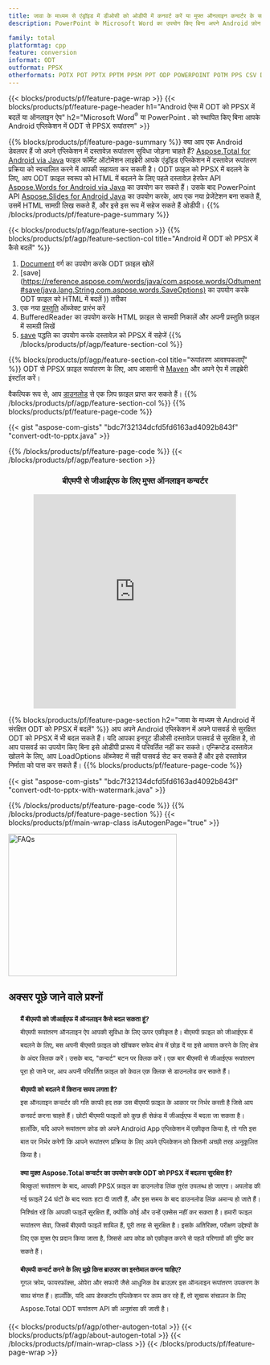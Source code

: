 ```yaml
---
title: जावा के माध्यम से एंड्रॉइड में डीओसी को ओडीपी में कनवर्ट करें या मुफ्त ऑनलाइन कन्वर्टर के साथ
description: PowerPoint के Microsoft Word का उपयोग किए बिना अपने Android फ़ोन में ODT से PPSX रूपांतरण या ऑनलाइन। कोड को एकीकृत करने से पहले मुफ्त बीएमपी से जीआईएफ ऑनलाइन परिवर्तक का त्वरित परीक्षण करें।

family: total
platformtag: cpp
feature: conversion
informat: ODT
outformat: PPSX
otherformats: POTX POT PPTX PPTM PPSM PPT ODP POWERPOINT POTM PPS CSV DIF FODS ODS SXC TSV XLAM XLTM EXCEL XLS XLSB XLSM XLSX XLT XLTM XLTX
---
```

{{< blocks/products/pf/feature-page-wrap >}}
{{< blocks/products/pf/feature-page-header h1="Android ऐप्स में ODT को PPSX में बदलें या ऑनलाइन ऐप" h2="Microsoft Word<sup>&reg;</sup> या PowerPoint . को स्थापित किए बिना आपके Android एप्लिकेशन में ODT से PPSX रूपांतरण" >}}

{{% blocks/products/pf/feature-page-summary %}}
क्या आप एक Android डेवलपर हैं जो अपने एप्लिकेशन में दस्तावेज़ रूपांतरण सुविधा जोड़ना चाहते हैं? [Aspose.Total for Android via Java](https://products.aspose.com/total/android-java/) फाइल फॉर्मेट ऑटोमेशन लाइब्रेरी आपके एंड्रॉइड एप्लिकेशन में दस्तावेज़ रूपांतरण प्रक्रिया को स्वचालित करने में आपकी सहायता कर सकती है। ODT फ़ाइल को PPSX में बदलने के लिए, आप ODT फ़ाइल स्वरूप को HTML में बदलने के लिए पहले दस्तावेज़ हेरफेर API [Aspose.Words for Android via Java](https://products.aspose.com/words/android-java/) का उपयोग कर सकते हैं। उसके बाद PowerPoint API [Aspose.Slides for Android Java](https://products.aspose.com/slides/android-java/) का उपयोग करके, आप एक नया प्रेजेंटेशन बना सकते हैं, उसमें HTML सामग्री लिख सकते हैं, और इसे इस रूप में सहेज सकते हैं ओडीपी। 
{{% /blocks/products/pf/feature-page-summary  %}}

{{< blocks/products/pf/agp/feature-section >}}
{{% blocks/products/pf/agp/feature-section-col title="Android में ODT को PPSX में कैसे बदलें" %}}
1. [Document](https://reference.aspose.com/words/java/com.aspose.words/Odtument) वर्ग का उपयोग करके ODT फ़ाइल खोलें
2. [save](https://reference.aspose.com/words/java/com.aspose.words/Odtument#save(java.lang.String,com.aspose.words.SaveOptions) का उपयोग करके ODT फ़ाइल को HTML में बदलें )) तरीका
3. एक नया [प्रस्तुति](https://reference.aspose.com/slides/java/com.aspose.slides/Presentation) ऑब्जेक्ट प्रारंभ करें
5. BufferedReader का उपयोग करके HTML फ़ाइल से सामग्री निकालें और अपनी प्रस्तुति फ़ाइल में सामग्री लिखें
6. [save](https://reference.aspose.com/slides/java/com.aspose.slides/Presentation#save-java.io.OutputStream-int-) पद्धति का उपयोग करके दस्तावेज़ को PPSX में सहेजें
{{% /blocks/products/pf/agp/feature-section-col %}}

{{% blocks/products/pf/agp/feature-section-col title="रूपांतरण आवश्यकताएँ" %}}
ODT से PPSX फ़ाइल रूपांतरण के लिए, आप आसानी से [Maven](https://releases.aspose.com/total/java/) और अपने ऐप में लाइब्रेरी इंस्टॉल करें।

वैकल्पिक रूप से, आप [डाउनलोड](https://releases.aspose.com/total/androidjava) से एक ज़िप फ़ाइल प्राप्त कर सकते हैं।
{{% /blocks/products/pf/agp/feature-section-col %}}
{{% blocks/products/pf/feature-page-code %}}

{{< gist "aspose-com-gists" "bdc7f32134dcfd5fd6163ad4092b843f" "convert-odt-to-pptx.java" >}}



{{% /blocks/products/pf/feature-page-code %}}
{{< /blocks/products/pf/agp/feature-section >}}

<div class="container-fluid agp-content bg-white aboutfile box-1 vh100 section nopbtm">
<div class=container>
<div class=row>
<div class="demobox tc col-md-12 padding-0" align="center">

<h3>बीएमपी से जीआईएफ के लिए मुफ्त ऑनलाइन कन्वर्टर</h3>

<iframe style="border: none; height: 426px;" scrolling="no" src="https://total-conversion-app-65z5r2lp.qa.k8s.dynabic.com/?to=ppsx&from=odt" id="child-iframe" width="80%"></iframe>

</div></div>
</div></div>

{{% blocks/products/pf/feature-page-section  h2="जावा के माध्यम से Android में संरक्षित ODT को PPSX में बदलें" %}}
आप अपने Android एप्लिकेशन में अपने पासवर्ड से सुरक्षित ODT को PPSX में भी बदल सकते हैं। यदि आपका इनपुट डीओसी दस्तावेज़ पासवर्ड से सुरक्षित है, तो आप पासवर्ड का उपयोग किए बिना इसे ओडीपी प्रारूप में परिवर्तित नहीं कर सकते। एन्क्रिप्टेड दस्तावेज़ खोलने के लिए, आप LoadOptions ऑब्जेक्ट में सही पासवर्ड सेट कर सकते हैं और इसे दस्तावेज़ निर्माता को पास कर सकते हैं।
{{% blocks/products/pf/feature-page-code %}}

{{< gist "aspose-com-gists" "bdc7f32134dcfd5fd6163ad4092b843f" "convert-odt-to-pptx-with-watermark.java" >}}

{{% /blocks/products/pf/feature-page-code  %}}
{{% /blocks/products/pf/feature-page-section %}}
{{< blocks/products/pf/main-wrap-class isAutogenPage="true" >}}
<style>.howtolist li{margin-right: 0!important;line-height: 26px;position: relative;margin-bottom: 10px;font-size: 13px;list-style-type: none;}</style>
<div class="col-md-12 tl bg-gray-dark howtolist section">
  <a class="anchor" name="faqpage"></a>
  <div class="container tl dflex" itemscope="" itemtype="https://schema.org/FAQPage">
      <div class="col-md-4 howtosectiongfx">
          <img class="social-panel-hide-on-mobile" src="https://www.groupdocs.cloud/templates/brand/images/groupdocs/conversion/groupdocs_conversion-brand.png" alt="FAQs" width="335" height="283">
      </div>
      <div class="howtosection col-md-8">
          <div>
              <h2>अक्सर पूछे जाने वाले प्रश्नों</h2>
              <ul>
                  <li itemscope="" itemprop="mainEntity" itemtype="https://schema.org/Question">
                      <div>
                          <span itemprop="name"><b>मैं बीएमपी को जीआईएफ में ऑनलाइन कैसे बदल सकता हूं?</b></span>
                      </div>
                      <div itemscope="" itemprop="acceptedAnswer" itemtype="https://schema.org/Answer">
                          <span itemprop="text">बीएमपी रूपांतरण ऑनलाइन ऐप आपकी सुविधा के लिए ऊपर एकीकृत है। बीएमपी फ़ाइल को जीआईएफ में बदलने के लिए, बस अपनी बीएमपी फ़ाइल को खींचकर सफेद क्षेत्र में छोड़ दें या इसे आयात करने के लिए क्षेत्र के अंदर क्लिक करें। उसके बाद, "कन्वर्ट" बटन पर क्लिक करें। एक बार बीएमपी से जीआईएफ रूपांतरण पूरा हो जाने पर, आप अपनी परिवर्तित फ़ाइल को केवल एक क्लिक से डाउनलोड कर सकते हैं।</span>
                      </div>
                  </li>
                  <li itemscope="" itemprop="mainEntity" itemtype="https://schema.org/Question">
                      <div>
                          <span itemprop="name"><b>बीएमपी को बदलने में कितना समय लगता है?</b></span>
                      </div>
                      <div itemscope="" itemprop="acceptedAnswer" itemtype="https://schema.org/Answer">
                          <span itemprop="text">इस ऑनलाइन कन्वर्टर की गति काफी हद तक उस बीएमपी फ़ाइल के आकार पर निर्भर करती है जिसे आप कनवर्ट करना चाहते हैं। छोटी बीएमपी फाइलों को कुछ ही सेकंड में जीआईएफ में बदला जा सकता है। हालाँकि, यदि आपने रूपांतरण कोड को अपने Android App एप्लिकेशन में एकीकृत किया है, तो गति इस बात पर निर्भर करेगी कि आपने रूपांतरण प्रक्रिया के लिए अपने एप्लिकेशन को कितनी अच्छी तरह अनुकूलित किया है।</span>
                      </div>
                  </li>
                  <li itemscope="" itemprop="mainEntity" itemtype="https://schema.org/Question">
                      <div>
                          <span itemprop="name"><b>क्या मुक्त Aspose.Total कन्वर्टर का उपयोग करके ODT को PPSX में बदलना सुरक्षित है?</b></span>
                      </div>
                      <div itemscope="" itemprop="acceptedAnswer" itemtype="https://schema.org/Answer">
                          <span itemprop="text">बिल्कुल! रूपांतरण के बाद, आपकी PPSX फ़ाइल का डाउनलोड लिंक तुरंत उपलब्ध हो जाएगा। अपलोड की गई फ़ाइलें 24 घंटों के बाद स्वतः हटा दी जाती हैं, और इस समय के बाद डाउनलोड लिंक अमान्य हो जाते हैं। निश्चिंत रहें कि आपकी फाइलें सुरक्षित हैं, क्योंकि कोई और उन्हें एक्सेस नहीं कर सकता है। हमारी फाइल रूपांतरण सेवा, जिसमें बीएमपी फाइलें शामिल हैं, पूरी तरह से सुरक्षित है। इसके अतिरिक्त, परीक्षण उद्देश्यों के लिए एक मुफ्त ऐप प्रदान किया जाता है, जिससे आप कोड को एकीकृत करने से पहले परिणामों की पुष्टि कर सकते हैं।</span>
                      </div>
                  </li>                 
                  <li itemscope="" itemprop="mainEntity" itemtype="https://schema.org/Question">
                      <div>
                          <span itemprop="name"><b>बीएमपी कन्वर्ट करने के लिए मुझे किस ब्राउजर का इस्तेमाल करना चाहिए?</b></span>
                      </div>
                      <div itemscope="" itemprop="acceptedAnswer" itemtype="https://schema.org/Answer">
                          <span itemprop="text">गूगल क्रोम, फायरफॉक्स, ओपेरा और सफारी जैसे आधुनिक वेब ब्राउज़र इस ऑनलाइन रूपांतरण उपकरण के साथ संगत हैं। हालाँकि, यदि आप डेस्कटॉप एप्लिकेशन पर काम कर रहे हैं, तो सुचारू संचालन के लिए Aspose.Total ODT रूपांतरण API की अनुशंसा की जाती है।</span>
                      </div>
                  </li>
              </ul>
          </div>
      </div>
  </div>
{{< blocks/products/pf/agp/other-autogen-total >}}
{{< blocks/products/pf/agp/about-autogen-total >}}
{{< /blocks/products/pf/main-wrap-class >}}
{{< /blocks/products/pf/feature-page-wrap >}}